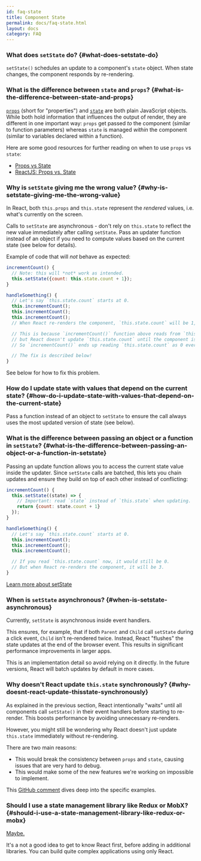 ```yaml
---
id: faq-state
title: Component State
permalink: docs/faq-state.html
layout: docs
category: FAQ
---
```


### What does `setState` do? {#what-does-setstate-do}

`setState()` schedules an update to a component's `state` object. When state changes, the component responds by re-rendering.

### What is the difference between `state` and `props`? {#what-is-the-difference-between-state-and-props}

[`props`](/docs/components-and-props.html) (short for "properties") and [`state`](/docs/state-and-lifecycle.html) are both plain JavaScript objects. While both hold information that influences the output of render, they are different in one important way: `props` get passed *to* the component (similar to function parameters) whereas `state` is managed *within* the component (similar to variables declared within a function).

Here are some good resources for further reading on when to use `props` vs `state`:
* [Props vs State](https://github.com/uberVU/react-guide/blob/master/props-vs-state.md)
* [ReactJS: Props vs. State](https://lucybain.com/blog/2016/react-state-vs-pros/)

### Why is `setState` giving me the wrong value? {#why-is-setstate-giving-me-the-wrong-value}

In React, both `this.props` and `this.state` represent the *rendered* values, i.e. what's currently on the screen.

Calls to `setState` are asynchronous - don't rely on `this.state` to reflect the new value immediately after calling `setState`. Pass an updater function instead of an object if you need to compute values based on the current state (see below for details).

Example of code that will *not* behave as expected:

```jsx
incrementCount() {
  // Note: this will *not* work as intended.
  this.setState({count: this.state.count + 1});
}

handleSomething() {
  // Let's say `this.state.count` starts at 0.
  this.incrementCount();
  this.incrementCount();
  this.incrementCount();
  // When React re-renders the component, `this.state.count` will be 1, but you expected 3.

  // This is because `incrementCount()` function above reads from `this.state.count`,
  // but React doesn't update `this.state.count` until the component is re-rendered.
  // So `incrementCount()` ends up reading `this.state.count` as 0 every time, and sets it to 1.

  // The fix is described below!
}
```

See below for how to fix this problem.

### How do I update state with values that depend on the current state? {#how-do-i-update-state-with-values-that-depend-on-the-current-state}

Pass a function instead of an object to `setState` to ensure the call always uses the most updated version of state (see below). 

### What is the difference between passing an object or a function in `setState`? {#what-is-the-difference-between-passing-an-object-or-a-function-in-setstate}

Passing an update function allows you to access the current state value inside the updater. Since `setState` calls are batched, this lets you chain updates and ensure they build on top of each other instead of conflicting:

```jsx
incrementCount() {
  this.setState((state) => {
    // Important: read `state` instead of `this.state` when updating.
    return {count: state.count + 1}
  });
}

handleSomething() {
  // Let's say `this.state.count` starts at 0.
  this.incrementCount();
  this.incrementCount();
  this.incrementCount();

  // If you read `this.state.count` now, it would still be 0.
  // But when React re-renders the component, it will be 3.
}
```

[Learn more about setState](/docs/react-component.html#setstate)

### When is `setState` asynchronous? {#when-is-setstate-asynchronous}

Currently, `setState` is asynchronous inside event handlers.

This ensures, for example, that if both `Parent` and `Child` call `setState` during a click event, `Child` isn't re-rendered twice. Instead, React "flushes" the state updates at the end of the browser event. This results in significant performance improvements in larger apps.

This is an implementation detail so avoid relying on it directly. In the future versions, React will batch updates by default in more cases.

### Why doesn't React update `this.state` synchronously? {#why-doesnt-react-update-thisstate-synchronously}

As explained in the previous section, React intentionally "waits" until all components call `setState()` in their event handlers before starting to re-render. This boosts performance by avoiding unnecessary re-renders.

However, you might still be wondering why React doesn't just update `this.state` immediately without re-rendering.

There are two main reasons:

* This would break the consistency between `props` and `state`, causing issues that are very hard to debug.
* This would make some of the new features we're working on impossible to implement.

This [GitHub comment](https://github.com/facebook/react/issues/11527#issuecomment-360199710) dives deep into the specific examples.

### Should I use a state management library like Redux or MobX? {#should-i-use-a-state-management-library-like-redux-or-mobx}

[Maybe.](https://redux.js.org/faq/general#when-should-i-use-redux)

It's a not a good idea to get to know React first, before adding in additional libraries. You can build quite complex applications using only React.
